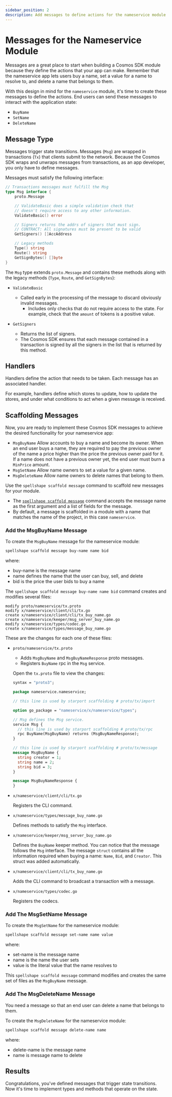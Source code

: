 ```yaml
---
sidebar_position: 2
description: Add messages to define actions for the nameservice module.
---
```


# Messages for the Nameservice Module

Messages are a great place to start when building a Cosmos SDK module because they define the actions that your app can make. Remember that the nameservice app lets users buy a name, set a value for a name to resolve to, and delete a name that belongs to them.

With this design in mind for the `nameservice` module, it's time to create these messages to define the actions. End users can send these messages to interact with the application state:

- `BuyName`
- `SetName`
- `DeleteName`

## Message Type

Messages trigger state transitions. Messages (`Msg`) are wrapped in transactions (`Tx`) that clients submit to the network. Because the Cosmos SDK wraps and unwraps messages from transactions, as an app developer, you only have to define messages.

Messages must satisfy the following interface:

```go
// Transactions messages must fulfill the Msg
type Msg interface {
	proto.Message

	// ValidateBasic does a simple validation check that
	// doesn't require access to any other information.
	ValidateBasic() error

	// Signers returns the addrs of signers that must sign.
	// CONTRACT: All signatures must be present to be valid
	GetSigners() []AccAddress

	// Legacy methods
	Type() string
	Route() string
	GetSignBytes() []byte
}
```

The `Msg` type extends `proto.Message` and contains these methods along with the legacy methods (`Type`, `Route`, and `GetSignBytes`):

- `ValidateBasic`

  - Called early in the processing of the message to discard obviously invalid messages.
	- Includes only checks that do not require access to the state. For example, check that the `amount` of tokens is a positive value.

- `GetSigners`

  - Returns the list of signers.
  - The Cosmos SDK ensures that each message contained in a transaction is signed by all the signers in the list that is returned by this method.

## Handlers

Handlers define the action that needs to be taken. Each message has an associated handler.

For example, handlers define which stores to update, how to update the stores, and under what conditions to act when a given message is received.

## Scaffolding Messages

Now, you are ready to implement these Cosmos SDK messages to achieve the desired functionality for your nameservice app:

- `MsgBuyName`
	Allow accounts to buy a name and become its owner. When an end user buys a name, they are required to pay the previous owner of the name a price higher than the price the previous owner paid for it. If a name does not have a previous owner yet, the end user must burn a `MinPrice` amount.
- `MsgSetName`
	Allow name owners to set a value for a given name.
- `MsgDeleteName`
	Allow name owners to delete names that belong to them.

Use the `spellshape scaffold message` command to scaffold new messages for your module.

- The [`spellshape scaffold message`](../../../references/cli#spellshape-scaffold-message) command accepts the message name as the first argument and a list of fields for the message. 
- By default, a message is scaffolded in a module with a name that matches the name of the project, in this case `nameservice`.

### Add the MsgBuyName Message

To create the `MsgBuyName` message for the nameservice module:

```bash
spellshape scaffold message buy-name name bid
```

where:

- buy-name is the message name
- name defines the name that the user can buy, sell, and delete
- bid is the price the user bids to buy a name

The `spellshape scaffold message buy-name name bid` command creates and modifies several files:

```
modify proto/nameservice/tx.proto
modify x/nameservice/client/cli/tx.go
create x/nameservice/client/cli/tx_buy_name.go
create x/nameservice/keeper/msg_server_buy_name.go
modify x/nameservice/types/codec.go
create x/nameservice/types/message_buy_name.go
```

These are the changes for each one of these files:

- `proto/nameservice/tx.proto`
    - Adds `MsgBuyName` and `MsgBuyNameResponse` proto messages.
    - Registers `BuyName` rpc in the `Msg` service.

    Open the `tx.proto` file to view the changes:

    ```protobuf
    syntax = "proto3";

    package nameservice.nameservice;

    // this line is used by starport scaffolding # proto/tx/import

    option go_package = "nameservice/x/nameservice/types";

    // Msg defines the Msg service.
    service Msg {
      // this line is used by starport scaffolding # proto/tx/rpc
      rpc BuyName(MsgBuyName) returns (MsgBuyNameResponse);
    }

    // this line is used by starport scaffolding # proto/tx/message
    message MsgBuyName {
      string creator = 1;
      string name = 2;
      string bid = 3;
    }

    message MsgBuyNameResponse {
    }
    ```

- `x/nameservice/client/cli/tx.go`

    Registers the CLI command.

- `x/nameservice/types/message_buy_name.go`

    Defines methods to satisfy the `Msg` interface.

- `x/nameservice/keeper/msg_server_buy_name.go`

    Defines the `BuyName` keeper method. You can notice that the message follows the `Msg` interface. The message `struct` contains all the  information required when buying a name: `Name`, `Bid`, and `Creator`. This struct was added automatically.

- `x/nameservice/client/cli/tx_buy_name.go`

  	Adds the CLI command to broadcast a transaction with a message.

- `x/nameservice/types/codec.go`

    Registers the codecs.


### Add The MsgSetName Message

To create the `MsgSetName` for the nameservice module:

```bash
spellshape scaffold message set-name name value
```

where:

- set-name is the message name
- name is the name the user sets
- value is the literal value that the name resolves to

This `spellshape scaffold message` command modifies and creates the same set of files as the `MsgBuyName` message.

### Add The MsgDeleteName Message

You need a message so that an end user can delete a name that belongs to them.

To create the `MsgDeleteName` for the nameservice module:

```bash
spellshape scaffold message delete-name name
```

where:

- delete-name is the message name
- name is message name to delete

## Results

Congratulations, you've defined messages that trigger state transitions. Now it's time to implement types and methods that operate on the state.
